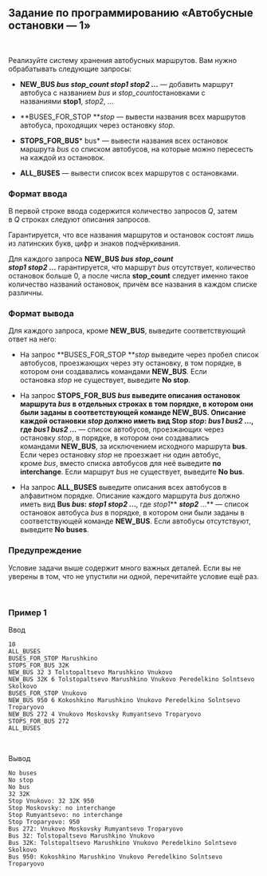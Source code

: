 Задание по программированию «Автобусные остановки — 1»
------------------------------------------------------

 

Реализуйте систему хранения автобусных маршрутов. Вам нужно обрабатывать
следующие запросы:

-   **NEW_BUS ***bus*** ***stop_count*** ***stop1*** ***stop2*** ...** —
    добавить маршрут автобуса с названием *bus* и *stop_count*остановками с
    названиями **stop1**, *stop2*, ...

-   **BUSES_FOR_STOP ***stop* — вывести названия всех маршрутов автобуса,
    проходящих через остановку *stop*.

-   **STOPS_FOR_BUS*** bus* — вывести названия всех остановок маршрута *bus* со
    списком автобусов, на которые можно пересесть на каждой из остановок.

-   **ALL_BUSES** — вывести список всех маршрутов с остановками.

### Формат ввода

В первой строке ввода содержится количество запросов *Q*, затем в *Q* строках
следуют описания запросов.

Гарантируется, что все названия маршрутов и остановок состоят лишь из латинских
букв, цифр и знаков подчёркивания.

Для каждого запроса **NEW_BUS ***bus stop_count
stop1*** ***stop2*** ...** гарантируется, что маршрут *bus* отсутствует,
количество остановок больше 0, а после числа **stop_count** следует именно такое
количество названий остановок, причём все названия в каждом списке различны.

### Формат вывода

Для каждого запроса, кроме **NEW_BUS**, выведите соответствующий ответ на него:

-   На запрос **BUSES_FOR_STOP ***stop* выведите через пробел список автобусов,
    проезжающих через эту остановку, в том порядке, в котором они создавались
    командами **NEW_BUS**. Если остановка *stop* не существует, выведите **No
    stop**.

-   На запрос **STOPS_FOR_BUS ***bus* выведите описания остановок
    маршрута *bus* в отдельных строках в том порядке, в котором они были заданы
    в соответствующей команде **NEW_BUS**. Описание каждой
    остановки *stop* должно иметь
    вид **Stop ***stop***: ***bus1*** ***bus2*** ...**,
    где *bus1*** ***bus2*** ...** — список автобусов, проезжающих через
    остановку *stop*, в порядке, в котором они создавались
    командами **NEW_BUS**, за исключением исходного маршрута **bus**. Если через
    остановку *stop* не проезжает ни один автобус, кроме *bus*, вместо списка
    автобусов для неё выведите **no interchange**. Если маршрут *bus* не
    существует, выведите **No bus**.

-   На запрос **ALL_BUSES** выведите описания всех автобусов в алфавитном
    порядке. Описание каждого маршрута *bus* должно иметь
    вид **Bus ***bus***: ***stop1*** ***stop2*** ...**,
    где *stop1*** ***stop2*** ...** — список остановок автобуса *bus* в порядке,
    в котором они были заданы в соответствующей команде **NEW_BUS**. Если
    автобусы отсутствуют, выведите **No buses**.

### Предупреждение

Условие задачи выше содержит много важных деталей. Если вы не уверены в том, что
не упустили ни одной, перечитайте условие ещё раз.

 

### Пример 1

Ввод

~~~~~~~~~~~~~~~~~~~~~~~~~~~~~~~~~~~~~~~~~~~~~~~~~~~~~~~~~~~~~~~~~~~~~~~~~~~~~~~~
10
ALL_BUSES
BUSES_FOR_STOP Marushkino
STOPS_FOR_BUS 32K
NEW_BUS 32 3 Tolstopaltsevo Marushkino Vnukovo
NEW_BUS 32K 6 Tolstopaltsevo Marushkino Vnukovo Peredelkino Solntsevo Skolkovo
BUSES_FOR_STOP Vnukovo
NEW_BUS 950 6 Kokoshkino Marushkino Vnukovo Peredelkino Solntsevo Troparyovo
NEW_BUS 272 4 Vnukovo Moskovsky Rumyantsevo Troparyovo
STOPS_FOR_BUS 272
ALL_BUSES
~~~~~~~~~~~~~~~~~~~~~~~~~~~~~~~~~~~~~~~~~~~~~~~~~~~~~~~~~~~~~~~~~~~~~~~~~~~~~~~~

 

Вывод

~~~~~~~~~~~~~~~~~~~~~~~~~~~~~~~~~~~~~~~~~~~~~~~~~~~~~~~~~~~~~~~~~~~~~~~~~~~~~~~~
No buses
No stop
No bus
32 32K
Stop Vnukovo: 32 32K 950
Stop Moskovsky: no interchange
Stop Rumyantsevo: no interchange
Stop Troparyovo: 950
Bus 272: Vnukovo Moskovsky Rumyantsevo Troparyovo
Bus 32: Tolstopaltsevo Marushkino Vnukovo
Bus 32K: Tolstopaltsevo Marushkino Vnukovo Peredelkino Solntsevo Skolkovo
Bus 950: Kokoshkino Marushkino Vnukovo Peredelkino Solntsevo Troparyovo
~~~~~~~~~~~~~~~~~~~~~~~~~~~~~~~~~~~~~~~~~~~~~~~~~~~~~~~~~~~~~~~~~~~~~~~~~~~~~~~~
